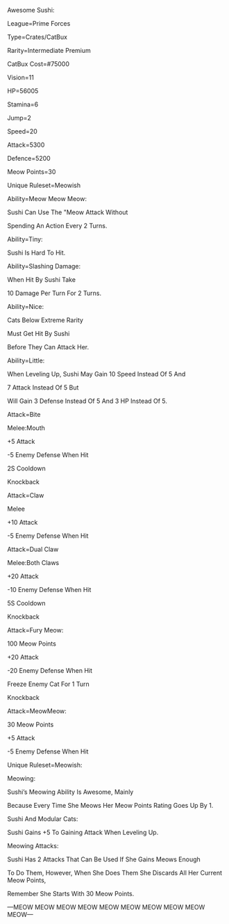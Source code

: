 Awesome Sushi:

League=Prime Forces

Type=Crates/CatBux

Rarity=Intermediate Premium 

CatBux Cost=#75000

Vision=11

HP=56005

Stamina=6

Jump=2

Speed=20

Attack=5300

Defence=5200

Meow Points=30

Unique Ruleset=Meowish 

Ability=Meow Meow Meow:

Sushi Can Use The "Meow Attack Without

Spending An Action Every 2 Turns.

Ability=Tiny:

Sushi Is Hard To Hit.

Ability=Slashing Damage:

When Hit By Sushi Take

10 Damage Per Turn For 2 Turns.

Ability=Nice:

Cats Below Extreme Rarity

Must Get Hit By Sushi

Before They Can Attack Her.

Ability=Little:

When Leveling Up, Sushi May Gain 10 Speed Instead Of 5 And 

7 Attack Instead Of 5 But

Will Gain 3 Defense Instead Of 5 And 3 HP Instead Of 5.

Attack=Bite

Melee:Mouth

+5 Attack

-5 Enemy Defense When Hit

2S Cooldown

Knockback

Attack=Claw

Melee

+10 Attack

-5 Enemy Defense When Hit

Attack=Dual Claw

Melee:Both Claws

+20 Attack

-10 Enemy Defense When Hit

5S Cooldown

Knockback

Attack=Fury Meow:

100 Meow Points

+20 Attack

-20 Enemy Defense When Hit

Freeze Enemy Cat For 1 Turn

Knockback

Attack=MeowMeow:

30 Meow Points

+5 Attack

-5 Enemy Defense When Hit

Unique Ruleset=Meowish:

Meowing:

Sushi’s Meowing Ability Is Awesome, Mainly

Because Every Time She Meows Her Meow Points Rating Goes Up By 1.

Sushi And Modular Cats:

Sushi Gains +5 To Gaining Attack When Leveling Up.

Meowing Attacks:

Sushi Has 2 Attacks That Can Be Used If She Gains Meows Enough

To Do Them, However, When She Does Them She Discards All Her Current Meow Points,

Remember She Starts With 30 Meow Points.

—MEOW MEOW MEOW MEOW MEOW MEOW MEOW MEOW MEOW MEOW—
